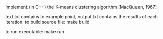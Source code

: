 Implement (in C++) the K-means clustering algorithm [MacQueen, 1967]



text.txt contains to example point, output.txt contains the results of each iteration. 
to build source file:
  make build

to run executable:
  make run
